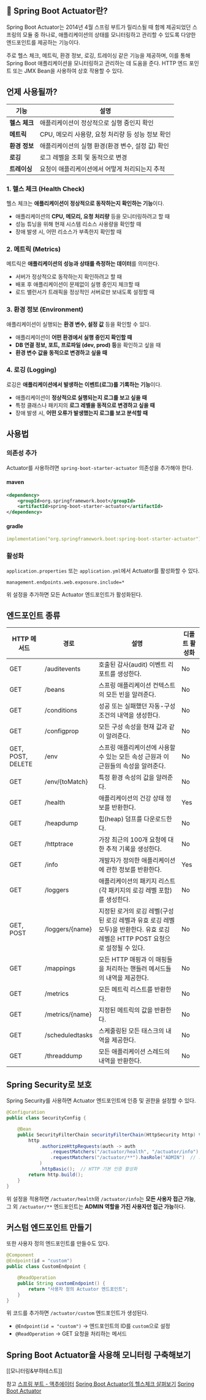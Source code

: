 ## 🤔 Spring Boot Actuator란?
Spring Boot Actuator는 2014년 4월 스프링 부트가 릴리스될 때 함께 제공되었던 스프링의 모듈 중 하나로, 애플리케이션의 상태를 모니터링하고 관리할 수 있도록 다양한 엔드포인트를 제공하는 기능이다.

주로 헬스 체크, 메트릭, 환경 정보, 로깅, 트레이싱 같은 기능을 제공하며, 이를 통해 Spring Boot 애플리케이션을 모니터링하고 관리하는 데 도움을 준다.
HTTP 엔드 포인트 또는 JMX Bean을 사용하여 상호 작용할 수 있다.

## 언제 사용될까?
|기능|설명|
|---|---|
|**헬스 체크**|애플리케이션이 정상적으로 실행 중인지 확인|
|**메트릭**|CPU, 메모리 사용량, 요청 처리량 등 성능 정보 확인|
|**환경 정보**|애플리케이션의 실행 환경(환경 변수, 설정 값) 확인|
|**로깅**|로그 레벨을 조회 및 동적으로 변경|
|**트레이싱**|요청이 애플리케이션에서 어떻게 처리되는지 추적|

### 1. 헬스 체크 (Health Check)
헬스 체크는 **애플리케이션이 정상적으로 동작하는지 확인하는 기능**이다.

- 애플리케이션의 **CPU, 메모리, 요청 처리량** 등을 모니터링하려고 할 때
- 성능 튜닝을 위해 현재 시스템 리소스 사용량을 확인할 때
- 장애 발생 시, 어떤 리소스가 부족한지 확인할 때

### 2. 메트릭 (Metrics)
메트릭은 **애플리케이션의 성능과 상태를 측정하는 데이터**를 의미한다.

- 서버가 정상적으로 동작하는지 확인하려고 할 때
- 배포 후 애플리케이션이 문제없이 실행 중인지 체크할 때
- 로드 밸런서가 트래픽을 정상적인 서버로만 보내도록 설정할 때

### 3. 환경 정보 (Environment)
애플리케이션이 실행되는 **환경 변수, 설정 값** 등을 확인할 수 있다.

- 애플리케이션이 **어떤 환경에서 실행 중인지 확인할 때**
- **DB 연결 정보, 포트, 프로파일 (dev, prod) 등**을 확인하고 싶을 때
- **환경 변수 값을 동적으로 변경하고 싶을 때**

### 4. 로깅 (Logging)
로깅은 **애플리케이션에서 발생하는 이벤트(로그)를 기록하는 기능**이다.

- 애플리케이션이 **정상적으로 실행되는지 로그를 보고 싶을 때**
- 특정 클래스나 패키지의 **로그 레벨을 동적으로 변경하고 싶을 때**
- 장애 발생 시, **어떤 오류가 발생했는지 로그를 보고 분석할 때**



## 사용법
### 의존성 추가
Actuator를 사용하려면 `spring-boot-starter-actuator` 의존성을 추가해야 한다.

#### maven
```xml
<dependency>
    <groupId>org.springframework.boot</groupId>
    <artifactId>spring-boot-starter-actuator</artifactId>
</dependency>
```

#### gradle
```yml
implementation("org.springframework.boot:spring-boot-starter-actuator")
```


### 활성화
`application.properties` 또는 `application.yml`에서 Actuator를 활성화할 수 있다.
```properties
management.endpoints.web.exposure.include=*
```
위 설정을 추가하면 모든 Actuator 엔드포인트가 활성화된다.


## 엔드포인트 종류

| HTTP 메서드       | 경로                   | 설명                                                                 | 디폴트 활성화 |
|------------------|----------------------|------------------------------------------------------------------|-------------|
| GET             | /auditevents         | 호출된 감사(audit) 이벤트 리포트를 생성한다.                           | No          |
| GET             | /beans               | 스프링 애플리케이션 컨텍스트의 모든 빈을 알려준다.                        | No          |
| GET             | /conditions          | 성공 또는 실패했던 자동-구성 조건의 내역을 생성한다.                      | No          |
| GET             | /configprop          | 모든 구성 속성을 현재 값과 같이 알려준다.                              | No          |
| GET, POST, DELETE | /env              | 스프링 애플리케이션에 사용할 수 있는 모든 속성 근원과 이 근원들의 속성을 알려준다. | No          |
| GET             | /env/{toMatch}       | 특정 환경 속성의 값을 알려준다.                                   | No          |
| GET             | /health              | 애플리케이션의 건강 상태 정보를 반환한다.                           | Yes         |
| GET             | /heapdump            | 힙(heap) 덤프를 다운로드한다.                                   | No          |
| GET             | /httptrace           | 가장 최근의 100개 요청에 대한 추적 기록을 생성한다.                    | No          |
| GET             | /info                | 개발자가 정의한 애플리케이션에 관한 정보를 반환한다.                     | Yes         |
| GET             | /loggers             | 애플리케이션의 패키지 리스트(각 패키지의 로깅 레벨 포함)를 생성한다.         | No          |
| GET, POST       | /loggers/{name}      | 지정된 로거의 로깅 레벨(구성된 로깅 레벨과 유효 로깅 레벨 모두)을 반환한다. 유효 로깅 레벨은 HTTP POST 요청으로 설정될 수 있다. | No          |
| GET             | /mappings            | 모든 HTTP 매핑과 이 매핑들을 처리하는 핸들러 메서드들의 내역을 제공한다.   | No          |
| GET             | /metrics             | 모든 메트릭 리스트를 반환한다.                                   | No          |
| GET             | /metrics/{name}      | 지정된 메트릭의 값을 반환한다.                                | No          |
| GET             | /scheduledtasks      | 스케줄링된 모든 태스크의 내역을 제공한다.                          | No          |
| GET             | /threaddump          | 모든 애플리케이션 스레드의 내역을 반환한다.                        | No          |


## Spring Security로 보호
Spring Security를 사용하면 Actuator 엔드포인트에 인증 및 권한을 설정할 수 있다.
```java
@Configuration
public class SecurityConfig {

    @Bean
    public SecurityFilterChain securityFilterChain(HttpSecurity http) throws Exception {
        http
            .authorizeHttpRequests(auth -> auth
                .requestMatchers("/actuator/health", "/actuator/info").permitAll()  // 특정 엔드포인트는 공개
                .requestMatchers("/actuator/**").hasRole("ADMIN")  // 그 외는 ADMIN 권한 필요
            )
            .httpBasic();  // HTTP 기본 인증 활성화
        return http.build();
    }
}
```
위 설정을 적용하면 `/actuator/health`와 `/actuator/info`는 **모든 사용자 접근 가능**,  
그 외 `/actuator/**` 엔드포인트는 **ADMIN 역할을 가진 사용자만 접근 가능**하다.


## 커스텀 엔드포인트 만들기
또한 사용자 정의 엔드포인트를 만들수도 있다.
```java
@Component
@Endpoint(id = "custom")
public class CustomEndpoint {

    @ReadOperation
    public String customEndpoint() {
        return "사용자 정의 Actuator 엔드포인트";
    }
}
```
위 코드를 추가하면 `/actuator/custom` 엔드포인트가 생성된다.
- `@Endpoint(id = "custom")` → 엔드포인트의 ID를 `custom`으로 설정
- `@ReadOperation` → GET 요청을 처리하는 메서드


## Spring Boot Actuator을 사용해 모니터링 구축해보기
[[모니터링&부하테스트]]





참고
[스프링 부트 - 액추에이터](https://velog.io/@zenon8485/%EC%8A%A4%ED%94%84%EB%A7%81-%EB%B6%80%ED%8A%B8-%EC%95%A1%EC%B6%94%EC%97%90%EC%9D%B4%ED%84%B0)
[Spring Boot Actuator의 헬스체크 살펴보기](https://toss.tech/article/how-to-work-health-check-in-spring-boot-actuator)
[Spring Boot Actuator](https://www.baeldung.com/spring-boot-actuators)